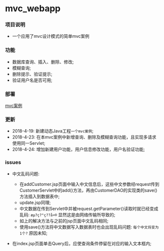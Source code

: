 # mvc_webapp


### 项目说明
 - 一个应用了mvc设计模式的简单mvc案例
 
### 功能
 - 数据库查询、插入、删除、修改;
 - 模糊查询;
 - 删除提示、验证提示;
 - 验证用户名是否可用;


### 部署

[mvc案例](http://47.106.11.169:8080/mvcapp/index.jsp)
 
### 更新

 - 2018-4-19: 新建动态Java工程`一个mvc案例`;
 - 2018-4-23: 在本mvc案例中新增查询、删除及模糊查询功能，且实现多请求使用同一Servlet;
 - 2018-4-24: 增加新建用户功能，用户信息修改功能，用户名验证功能;

### issues

 - 中文乱码问题: 
   - 在addCustomer.jsp页面中输入中文信息后，这些中文参数经request传到CustomerServlet中的add()方法，再由CustomerDAO的实现类的save()方法插入到数据表中;
   - update.jsp同理;
   - 中文数据在传到Servlet中并被request.getParameter()读取时就已经变成乱码: `æµ?ç?°ç??å¤®` 显然这是由网络传输所导致的;
   - 如上的解决方法与之前的jsp页面中文乱码相同;
   - 使用save()方法将中文数据写入数据表时也会出现乱码问题: `每个中文将变为1个?` 原因未知;
 
   
 - 在index.jsp页面单击Query后，应使查询条件停留在对应的输入文本框内;
 